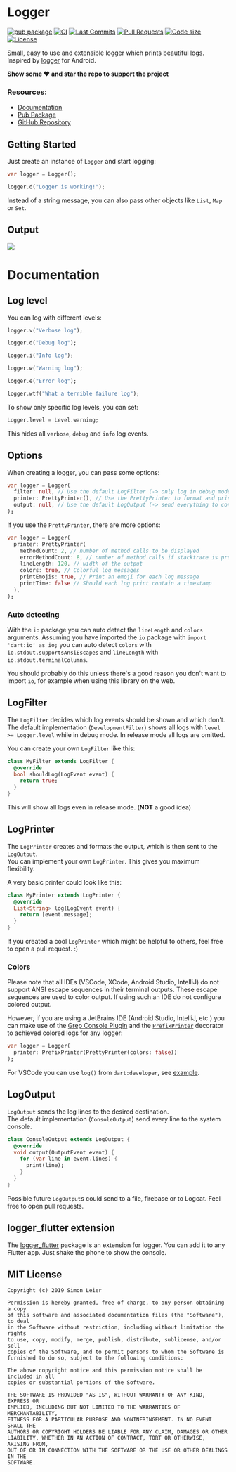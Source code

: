 # Logger

[![pub package](https://img.shields.io/pub/v/logger.svg?logo=dart&logoColor=00b9fc)](https://pub.dartlang.org/packages/logger)
[![CI](https://img.shields.io/github/workflow/status/leisim/logger/Dart%20CI/master?logo=github-actions&logoColor=white)](https://github.com/leisim/logger/actions)
[![Last Commits](https://img.shields.io/github/last-commit/leisim/logger?logo=git&logoColor=white)](https://github.com/leisim/logger/commits/master)
[![Pull Requests](https://img.shields.io/github/issues-pr/leisim/logger?logo=github&logoColor=white)](https://github.com/leisim/logger/pulls)
[![Code size](https://img.shields.io/github/languages/code-size/leisim/logger?logo=github&logoColor=white)](https://github.com/leisim/logger)
[![License](https://img.shields.io/github/license/leisim/logger?logo=open-source-initiative&logoColor=green)](https://github.com/leisim/logger/blob/master/LICENSE)

Small, easy to use and extensible logger which prints beautiful logs.<br>
Inspired by [logger](https://github.com/orhanobut/logger) for Android.

**Show some ❤️ and star the repo to support the project**

### Resources:

- [Documentation](https://pub.dev/documentation/logger/latest/logger/logger-library.html)
- [Pub Package](https://pub.dev/packages/logger)
- [GitHub Repository](https://github.com/leisim/logger)

## Getting Started

Just create an instance of `Logger` and start logging:

```dart
var logger = Logger();

logger.d("Logger is working!");
```

Instead of a string message, you can also pass other objects like `List`, `Map` or `Set`.

## Output

![](https://raw.githubusercontent.com/leisim/logger/master/art/screenshot.png)

# Documentation

## Log level

You can log with different levels:

```dart
logger.v("Verbose log");

logger.d("Debug log");

logger.i("Info log");

logger.w("Warning log");

logger.e("Error log");

logger.wtf("What a terrible failure log");
```

To show only specific log levels, you can set:

```dart
Logger.level = Level.warning;
```

This hides all `verbose`, `debug` and `info` log events.

## Options

When creating a logger, you can pass some options:

```dart
var logger = Logger(
  filter: null, // Use the default LogFilter (-> only log in debug mode)
  printer: PrettyPrinter(), // Use the PrettyPrinter to format and print log
  output: null, // Use the default LogOutput (-> send everything to console)
);
```

If you use the `PrettyPrinter`, there are more options:

```dart
var logger = Logger(
  printer: PrettyPrinter(
    methodCount: 2, // number of method calls to be displayed
    errorMethodCount: 8, // number of method calls if stacktrace is provided
    lineLength: 120, // width of the output
    colors: true, // Colorful log messages
    printEmojis: true, // Print an emoji for each log message
    printTime: false // Should each log print contain a timestamp
  ),
);
```

### Auto detecting

With the `io` package you can auto detect the `lineLength` and `colors` arguments.
Assuming you have imported the `io` package with `import 'dart:io' as io;` you
can auto detect `colors` with `io.stdout.supportsAnsiEscapes` and `lineLength`
with `io.stdout.terminalColumns`.

You should probably do this unless there's a good reason you don't want to
import `io`, for example when using this library on the web.

## LogFilter

The `LogFilter` decides which log events should be shown and which don't.<br>
The default implementation (`DevelopmentFilter`) shows all logs with `level >= Logger.level` while in debug mode. In release mode all logs are omitted.

You can create your own `LogFilter` like this:

```dart
class MyFilter extends LogFilter {
  @override
  bool shouldLog(LogEvent event) {
    return true;
  }
}
```

This will show all logs even in release mode. (**NOT** a good idea)

## LogPrinter

The `LogPrinter` creates and formats the output, which is then sent to the `LogOutput`.<br>
You can implement your own `LogPrinter`. This gives you maximum flexibility.

A very basic printer could look like this:

```dart
class MyPrinter extends LogPrinter {
  @override
  List<String> log(LogEvent event) {
    return [event.message];
  }
}
```

If you created a cool `LogPrinter` which might be helpful to others, feel free to open a pull request. :)

### Colors

Please note that all IDEs (VSCode, XCode, Android Studio, IntelliJ) do not
support ANSI escape sequences in their terminal outputs. These escape sequences
are used to color output. If using such an IDE do not configure colored output.

However, if you are using a JetBrains IDE (Android Studio, IntelliJ, etc.)
you can make use of the [Grep Console Plugin](https://plugins.jetbrains.com/plugin/7125-grep-console)
and the [`PrefixPrinter`](/lib/src/printers/prefix_printer.dart)
decorator to achieved colored logs for any logger:

```dart
var logger = Logger(
  printer: PrefixPrinter(PrettyPrinter(colors: false))
);
```

For VSCode you can use `log()` from `dart:developer`, see [example](https://github.com/leisim/logger/blob/master/example/ColorizedLoggingInVsCode.dart).

## LogOutput

`LogOutput` sends the log lines to the desired destination.<br>
The default implementation (`ConsoleOutput`) send every line to the system console.

```dart
class ConsoleOutput extends LogOutput {
  @override
  void output(OutputEvent event) {
    for (var line in event.lines) {
      print(line);
    }
  }
}
```

Possible future `LogOutput`s could send to a file, firebase or to Logcat. Feel free to open pull requests.

## logger_flutter extension

The [logger_flutter](https://pub.dev/packages/logger_flutter) package is an extension for logger. You can add it to any Flutter app. Just shake the phone to show the console.

## MIT License

```
Copyright (c) 2019 Simon Leier

Permission is hereby granted, free of charge, to any person obtaining a copy
of this software and associated documentation files (the "Software"), to deal
in the Software without restriction, including without limitation the rights
to use, copy, modify, merge, publish, distribute, sublicense, and/or sell
copies of the Software, and to permit persons to whom the Software is
furnished to do so, subject to the following conditions:

The above copyright notice and this permission notice shall be included in all
copies or substantial portions of the Software.

THE SOFTWARE IS PROVIDED "AS IS", WITHOUT WARRANTY OF ANY KIND, EXPRESS OR
IMPLIED, INCLUDING BUT NOT LIMITED TO THE WARRANTIES OF MERCHANTABILITY,
FITNESS FOR A PARTICULAR PURPOSE AND NONINFRINGEMENT. IN NO EVENT SHALL THE
AUTHORS OR COPYRIGHT HOLDERS BE LIABLE FOR ANY CLAIM, DAMAGES OR OTHER
LIABILITY, WHETHER IN AN ACTION OF CONTRACT, TORT OR OTHERWISE, ARISING FROM,
OUT OF OR IN CONNECTION WITH THE SOFTWARE OR THE USE OR OTHER DEALINGS IN THE
SOFTWARE.
```
